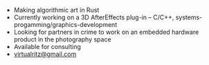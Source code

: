 - Making algorithmic art in Rust
- Currently working on a 3D AfterEffects plug-in
– C/C++, systems-progamming/graphics-development
- Looking for partners in crime to work on an embedded hardware product in the photography space
- Available for consulting
- virtualritz@gmail.com
